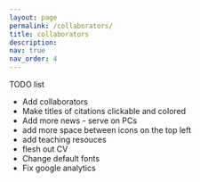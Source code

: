 ```yaml
---
layout: page
permalink: /collaborators/
title: collaborators
description:
nav: true
nav_order: 4
---
```


TODO list
- Add collaborators
- Make titles of citations clickable and colored
- Add more news - serve on PCs
- add more space between icons on the top left
- add teaching resouces
- flesh out CV 
- Change default fonts
- Fix google analytics